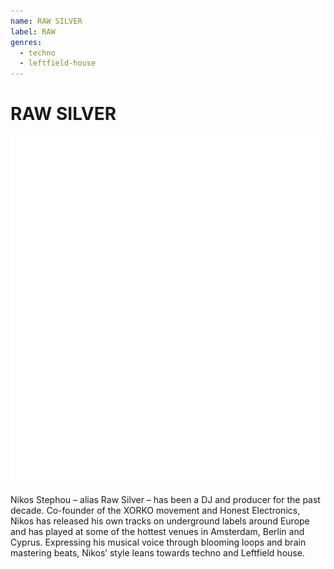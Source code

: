 ```yaml
---
name: RAW SILVER
label: RAW
genres:
  - techno
  - leftfield-house
---
```


# RAW SILVER

![](./assets/images/TM.png)

Nikos Stephou – alias Raw Silver – has been a DJ and producer for the past decade. Co-founder of the XORKO movement and Honest Electronics, Nikos has released his own tracks on underground labels around Europe and has played at some of the hottest venues in Amsterdam, Berlin and Cyprus. Expressing his musical voice through blooming loops and brain mastering beats, Nikos’ style leans towards techno and Leftfield house.
